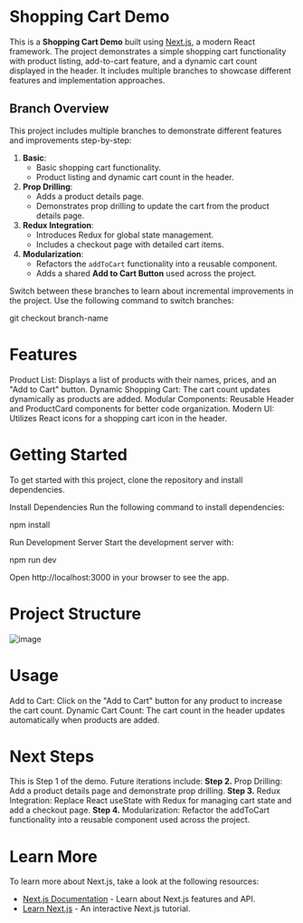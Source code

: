 # Shopping Cart Demo

This is a **Shopping Cart Demo** built using [Next.js](https://nextjs.org), a modern React framework. The project demonstrates a simple shopping cart functionality with product listing, add-to-cart feature, and a dynamic cart count displayed in the header. It includes multiple branches to showcase different features and implementation approaches.

## Branch Overview

This project includes multiple branches to demonstrate different features and improvements step-by-step:

1. **Basic**:
   - Basic shopping cart functionality.
   - Product listing and dynamic cart count in the header.
2. **Prop Drilling**:
   - Adds a product details page.
   - Demonstrates prop drilling to update the cart from the product details page.
3. **Redux Integration**:
   - Introduces Redux for global state management.
   - Includes a checkout page with detailed cart items.
4. **Modularization**:
   - Refactors the `addToCart` functionality into a reusable component.
   - Adds a shared **Add to Cart Button** used across the project.

Switch between these branches to learn about incremental improvements in the project. Use the following command to switch branches:

git checkout branch-name

# Features
Product List: Displays a list of products with their names, prices, and an "Add to Cart" button.
Dynamic Shopping Cart: The cart count updates dynamically as products are added.
Modular Components: Reusable Header and ProductCard components for better code organization.
Modern UI: Utilizes React icons for a shopping cart icon in the header.

# Getting Started
To get started with this project, clone the repository and install dependencies.

Install Dependencies
Run the following command to install dependencies:

npm install

Run Development Server
Start the development server with:

npm run dev

Open http://localhost:3000 in your browser to see the app.

# Project Structure
![image](https://github.com/user-attachments/assets/d255b7dc-d60b-47f8-845d-66c1759d608c)


# Usage
Add to Cart: Click on the "Add to Cart" button for any product to increase the cart count.
Dynamic Cart Count: The cart count in the header updates automatically when products are added.

# Next Steps
This is Step 1 of the demo. Future iterations include:
**Step 2.** Prop Drilling: Add a product details page and demonstrate prop drilling.
**Step 3.** Redux Integration: Replace React useState with Redux for managing cart state and add a checkout page.
**Step 4.** Modularization: Refactor the addToCart functionality into a reusable component used across the project.

# Learn More
To learn more about Next.js, take a look at the following resources:

- [Next.js Documentation](https://nextjs.org/docs) - Learn about Next.js features and API.
- [Learn Next.js](https://nextjs.org/learn) - An interactive Next.js tutorial.
